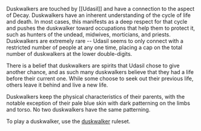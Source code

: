 Duskwalkers are touched by [[Udasil]] and have a connection to the aspect of Decay. Duskwalkers have an inherent understanding of the cycle of life and death. In most cases, this manifests as a deep respect for that cycle and pushes the duskwalker toward occupations that help them to protect it, such as hunters of the undead, midwives, morticians, and priests. Duskwalkers are extremely rare -- Udasil seems to only connect with a restricted number of people at any one time, placing a cap on the total number of duskwalkers at the lower double-digits.

There is a belief that duskwalkers are spirits that Udasil chose to give another chance, and as such many duskwalkers believe that they had a life before their current one. While some choose to seek out their previous life, others leave it behind and live a new life.

Duskwalkers keep the physical characteristics of their parents, with the notable exception of their pale blue skin with dark patterning on the limbs and torso. No two duskwalkers have the same patterning.

To play a duskwalker, use the [duskwalker](https://2e.aonprd.com/Ancestries.aspx?ID=25) ruleset.